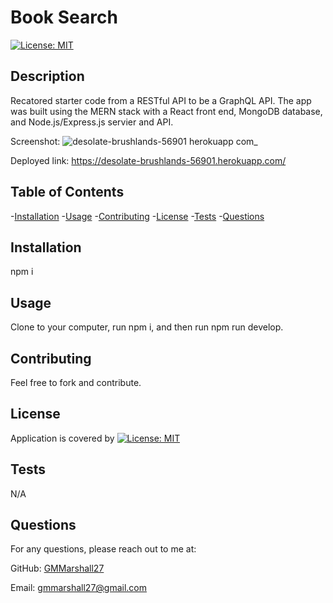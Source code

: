 # Book Search

  [![License: MIT](https://img.shields.io/badge/License-MIT-yellow.svg)](https://opensource.org/licenses/MIT)

  ## Description

  Recatored starter code from a RESTful API to be a GraphQL API. The app was built using the MERN stack with a React front end, MongoDB database, and Node.js/Express.js servier and API.

  Screenshot:
  ![desolate-brushlands-56901 herokuapp com_](https://user-images.githubusercontent.com/84820751/143292421-9c1175b7-e3e8-4e93-be62-3f0ca77d3d1e.png)

  Deployed link: https://desolate-brushlands-56901.herokuapp.com/

  ## Table of Contents

  -[Installation](#installation)
  -[Usage](#usage)
  -[Contributing](#contributing)
  -[License](#license)
  -[Tests](#tests)
  -[Questions](#questions)

  ## Installation

  npm i


  ## Usage

  Clone to your computer, run npm i, and then run npm run develop.


  ## Contributing

  Feel free to fork and contribute.


  ## License

 Application is covered by [![License: MIT](https://img.shields.io/badge/License-MIT-yellow.svg)](https://opensource.org/licenses/MIT)

  

  ## Tests

  N/A


  ## Questions


  For any questions, please reach out to me at:

  GitHub: [GMMarshall27](https://github.com/GMMarshall27)

  Email: gmmarshall27@gmail.com